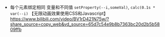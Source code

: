 - 每个元素绑定相同 变量和不同值
`setProperty(--i,someVal)`, `calc(0.1s * var(--i)`
【无限动画效果使用CSS和Javascript】 https://www.bilibili.com/video/BV1rD421N75w/?share_source=copy_web&vd_source=65d7c54e9b8b7363bc20d2b5b5809ffb
